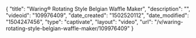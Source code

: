 {
    "title": "Waring&reg; Rotating Style Belgian Waffle Maker",
    "description": "",
    "videoid": "109976409",
    "date_created": "1502520112",
    "date_modified": "1504247456",
    "type": "captivate",
    "layout": "video",
    "url": "\/v\/waring-rotating-style-belgian-waffle-maker\/109976409"
}